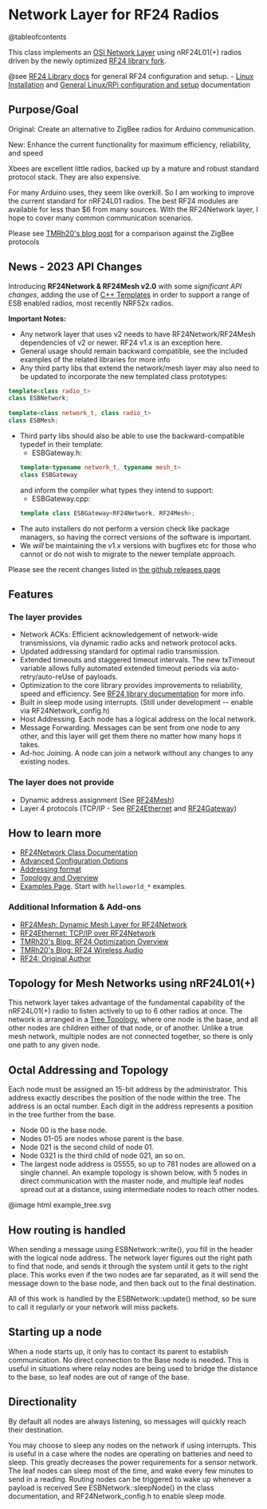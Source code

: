 # Network Layer for RF24 Radios

@tableofcontents

This class implements an [OSI Network Layer](http://en.wikipedia.org/wiki/Network_layer) using nRF24L01(+) radios driven
by the newly optimized [RF24 library fork](http://nRF24.github.com/RF24/).

@see
[RF24 Library docs](http://nRF24.github.io/RF24/) for general RF24 configuration and setup.
    - [Linux Installation](http://nRF24.github.io/RF24/md_docs_linux_install.html) and [General Linux/RPi configuration and setup](http://nRF24.github.io/RF24/md_docs_rpi_general.html) documentation

## Purpose/Goal

Original: Create an alternative to ZigBee radios for Arduino communication.

New: Enhance the current functionality for maximum efficiency, reliability, and speed

Xbees are excellent little radios, backed up by a mature and robust standard
protocol stack. They are also expensive.

For many Arduino uses, they seem like overkill. So I am working to improve the current
standard for nRF24L01 radios. The best RF24 modules are available for less than
$6 from many sources. With the RF24Network layer, I hope to cover many
common communication scenarios.

Please see [TMRh20's blog post](https://tmrh20.blogspot.com/2019/05/comparative-performance-analysis.html)
for a comparison against the ZigBee protocols

## News - 2023 API Changes
Introducing **RF24Network & RF24Mesh v2.0** with some *significant API changes*, adding the use of [C++ Templates](https://cplusplus.com/doc/oldtutorial/templates/)
in order to support a range of ESB enabled radios, most recently NRF52x radios.

**Important Notes:**
- Any network layer that uses v2 needs to have RF24Network/RF24Mesh dependencies of v2 or newer. RF24 v1.x is an exception here.
- General usage should remain backward compatible, see the included examples of the related libraries for more info
- Any third party libs that extend the network/mesh layer may also need to be updated to incorporate the new templated class prototypes:
```cpp
template<class radio_t>
class ESBNetwork;
  
template<class network_t, class radio_t>
class ESBMesh;
```
- Third party libs should also be able to use the backward-compatible typedef in their template:
  - ESBGateway.h:
  ```cpp
  template<typename network_t, typename mesh_t>
  class ESBGateway
  ```
  and inform the compiler what types they intend to support:
  - ESBGateway.cpp:
  ```cpp
  template class ESBGateway<RF24Network, RF24Mesh>;
  ```  
- The auto installers do not perform a version check like package managers, so having the correct versions of the software is important.
- We *will* be maintaining the v1.x versions with bugfixes etc for those who cannot or do not wish to migrate to the newer template approach.

Please see the recent changes listed in [the github releases page](https://github.com/nRF24/RF24Network/releases)

## Features

### The layer provides

- Network ACKs: Efficient acknowledgement of network-wide transmissions, via dynamic radio acks and network protocol acks.
- Updated addressing standard for optimal radio transmission.
- Extended timeouts and staggered timeout intervals. The new txTimeout variable allows fully automated extended timeout periods via auto-retry/auto-reUse of payloads.
- Optimization to the core library provides improvements to reliability, speed and efficiency. See [RF24 library documentation](https://nRF24.github.io/RF24) for more info.
- Built in sleep mode using interrupts. (Still under development -- enable via RF24Network_config.h)
- Host Addressing. Each node has a logical address on the local network.
- Message Forwarding. Messages can be sent from one node to any other, and
  this layer will get them there no matter how many hops it takes.
- Ad-hoc Joining. A node can join a network without any changes to any
  existing nodes.

### The layer does not provide

- Dynamic address assignment (See [RF24Mesh](https://github.com/nRF24/RF24Mesh))
- Layer 4 protocols (TCP/IP - See [RF24Ethernet](https://github.com/nRF24/RF24Ethernet) and [RF24Gateway](https://github.com/nRF24/RF24Gateway))

## How to learn more

- [RF24Network Class Documentation](classRF24Network.html)
- [Advanced Configuration Options](md_docs_advanced_config.html)
- [Addressing format](md_docs_addressing.html)
- [Topology and Overview](md_docs_tuning.html)
- [Examples Page](examples.html). Start with `helloworld_*` examples.

### Additional Information & Add-ons

- [RF24Mesh: Dynamic Mesh Layer for RF24Network](https://github.com/nRF24/RF24Mesh)
- [RF24Ethernet: TCP/IP over RF24Network](https://github.com/nRF24/RF24Ethernet)
- [TMRh20's Blog: RF24 Optimization Overview](http://tmrh20.blogspot.com/2014/03/high-speed-data-transfers-and-wireless.html)
- [TMRh20's Blog: RF24 Wireless Audio](http://tmrh20.blogspot.com/2014/03/arduino-radiointercomwireless-audio.html)
- [RF24: Original Author](http://maniacbug.github.com/RF24/)

## Topology for Mesh Networks using nRF24L01(+)

This network layer takes advantage of the fundamental capability of the nRF24L01(+) radio to
listen actively to up to 6 other radios at once. The network is arranged in a
[Tree Topology](http://en.wikipedia.org/wiki/Network_Topology#Tree), where
one node is the base, and all other nodes are children either of that node, or of another.
Unlike a true mesh network, multiple nodes are not connected together, so there is only one
path to any given node.

## Octal Addressing and Topology

Each node must be assigned an 15-bit address by the administrator. This address exactly
describes the position of the node within the tree. The address is an octal number. Each
digit in the address represents a position in the tree further from the base.

- Node 00 is the base node.
- Nodes 01-05 are nodes whose parent is the base.
- Node 021 is the second child of node 01.
- Node 0321 is the third child of node 021, an so on.
- The largest node address is 05555, so up to 781 nodes are allowed on a single channel.
  An example topology is shown below, with 5 nodes in direct communication with the master node,
  and multiple leaf nodes spread out at a distance, using intermediate nodes to reach other nodes.

@image html example_tree.svg

## How routing is handled

When sending a message using ESBNetwork::write(), you fill in the header with the logical
node address. The network layer figures out the right path to find that node, and sends
it through the system until it gets to the right place. This works even if the two nodes
are far separated, as it will send the message down to the base node, and then back out
to the final destination.

All of this work is handled by the ESBNetwork::update() method, so be sure to call it
regularly or your network will miss packets.

## Starting up a node

When a node starts up, it only has to contact its parent to establish communication.
No direct connection to the Base node is needed. This is useful in situations where
relay nodes are being used to bridge the distance to the base, so leaf nodes are out
of range of the base.

## Directionality

By default all nodes are always listening, so messages will quickly reach
their destination.

You may choose to sleep any nodes on the network if using interrupts. This is useful in a
case where the nodes are operating on batteries and need to sleep. This greatly decreases
the power requirements for a sensor network. The leaf nodes can sleep most of the time,
and wake every few minutes to send in a reading. Routing nodes can be triggered to wake up
whenever a payload is received See ESBNetwork::sleepNode() in the class documentation, and RF24Network_config.h
to enable sleep mode.
